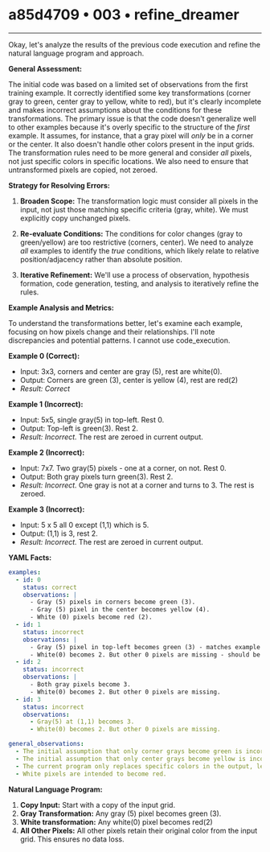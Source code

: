 # a85d4709 • 003 • refine_dreamer

---
Okay, let's analyze the results of the previous code execution and refine the natural language program and approach.

**General Assessment:**

The initial code was based on a limited set of observations from the first training example. It correctly identified some key transformations (corner gray to green, center gray to yellow, white to red), but it's clearly incomplete and makes incorrect assumptions about the conditions for these transformations. The primary issue is that the code doesn't generalize well to other examples because it's overly specific to the structure of the *first* example. It assumes, for instance, that a gray pixel will *only* be in a corner or the center. It also doesn't handle other colors present in the input grids. The transformation rules need to be more general and consider *all* pixels, not just specific colors in specific locations. We also need to ensure that untransformed pixels are copied, not zeroed.

**Strategy for Resolving Errors:**

1.  **Broaden Scope:** The transformation logic must consider all pixels in the input, not just those matching specific criteria (gray, white). We must explicitly copy unchanged pixels.

2.  **Re-evaluate Conditions:** The conditions for color changes (gray to green/yellow) are too restrictive (corners, center). We need to analyze *all* examples to identify the *true* conditions, which likely relate to relative position/adjacency rather than absolute position.

3.  **Iterative Refinement:** We'll use a process of observation, hypothesis formation, code generation, testing, and analysis to iteratively refine the rules.

**Example Analysis and Metrics:**

To understand the transformations better, let's examine each example, focusing on how pixels change and their relationships. I'll note discrepancies and potential patterns. I cannot use code_execution.

**Example 0 (Correct):**

*   Input: 3x3, corners and center are gray (5), rest are white(0).
*   Output: Corners are green (3), center is yellow (4), rest are red(2)
*   *Result: Correct*

**Example 1 (Incorrect):**

*   Input: 5x5, single gray(5) in top-left. Rest 0.
*   Output: Top-left is green(3). Rest 2.
*   *Result: Incorrect.* The rest are zeroed in current output.

**Example 2 (Incorrect):**

*   Input: 7x7. Two gray(5) pixels - one at a corner, on not. Rest 0.
*   Output: Both gray pixels turn green(3). Rest 2.
*    *Result: Incorrect.* One gray is not at a corner and turns to 3. The rest is zeroed.

**Example 3 (Incorrect):**

*   Input: 5 x 5 all 0 except (1,1) which is 5.
*   Output: (1,1) is 3, rest 2.
*   *Result: Incorrect.* The rest are zeroed in current output.

**YAML Facts:**

```yaml
examples:
  - id: 0
    status: correct
    observations: |
      - Gray (5) pixels in corners become green (3).
      - Gray (5) pixel in the center becomes yellow (4).
      - White (0) pixels become red (2).
  - id: 1
    status: incorrect
    observations: |
      - Gray (5) pixel in top-left becomes green (3) - matches example 0 corner rule.
      - White(0) becomes 2. But other 0 pixels are missing - should be 2.
  - id: 2
    status: incorrect
    observations: |
      - Both gray pixels become 3.
      - White(0) becomes 2. But other 0 pixels are missing.
  - id: 3
    status: incorrect
    observations:
      - Gray(5) at (1,1) becomes 3.
      - White(0) becomes 2. But other 0 pixels are missing.

general_observations:
  - The initial assumption that only corner grays become green is incorrect.
  - The initial assumption that only center grays become yellow is incorrect (no yellows observed outside example 0).
  - The current program only replaces specific colors in the output, leaving the rest as zeros.
  - White pixels are intended to become red.
```

**Natural Language Program:**

1.  **Copy Input:** Start with a copy of the input grid.
2.  **Gray Transformation:** Any gray (5) pixel becomes green (3).
3. **White transformation:** Any white(0) pixel becomes red(2)
4.  **All Other Pixels:** All other pixels retain their original color from the input grid. This ensures no data loss.

